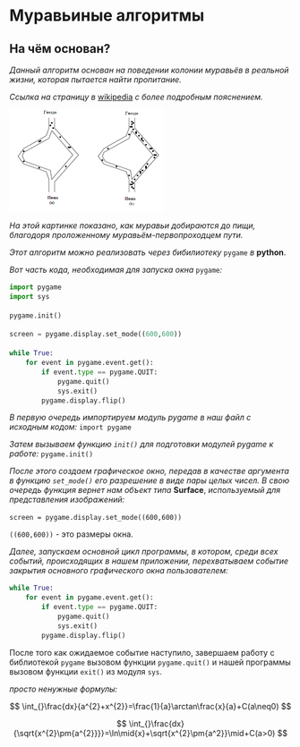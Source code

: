 # Муравьиные алгоритмы 
## На чём основан?
*Данный алгоритм основан на поведении колонии муравьёв в реальной жизни, которая пытается найти пропитание.*

*Ссылка на страницу в* [wikipedia](https://ru.wikipedia.org/wiki/%D0%9C%D1%83%D1%80%D0%B0%D0%B2%D1%8C%D0%B8%D0%BD%D1%8B%D0%B9_%D0%B0%D0%BB%D0%B3%D0%BE%D1%80%D0%B8%D1%82%D0%BC) *с более подробным пояснением.*

![Картинка с изображением муравьиного алгоритма](img/image.png)

*На этой картинке показано, как муравьи добираются до пищи, благодоря проложенному муравьём-первопроходцем пути.*

*Этот алгоритм можно реализовать через бибилиотеку* `pygame` *в* **python**.

*Вот часть кода, необходимая для запуска окна* `pygame`*:*

```python
import pygame
import sys

pygame.init()

screen = pygame.display.set_mode((600,600))

while True:
    for event in pygame.event.get():
        if event.type == pygame.QUIT:
            pygame.quit()
            sys.exit()
        pygame.display.flip()
```

*В первую очередь импортируем модуль pygame в наш файл с исходным кодом:*
`import pygame`

*Затем вызываем функцию `init()` для подготовки модулей pygame к работе:*
`pygame.init()`

*После этого создаем графическое окно, передав в качестве аргумента в функцию `set_mode()` его разрешение в виде пары целых чисел. В свою очередь функция вернет нам объект типа* **Surface**, *используемый для представления изображений:*

`screen = pygame.display.set_mode((600,600))`

`((600,600))` - это размеры окна.

*Далее, запускаем основной цикл программы, в котором, среди всех событий, происходящих в нашем приложении, перехватываем событие закрытия основного графического окна пользователем:*

```python
while True:
    for event in pygame.event.get():
        if event.type == pygame.QUIT:
            pygame.quit()
            sys.exit()
        pygame.display.flip()
```
После того как ожидаемое событие наступило, завершаем работу с библиотекой `pygame` вызовом функции `pygame.quit()` и нашей программы вызовом функции `exit()` из модуля `sys`.

*просто ненужные формулы:*

$$
\int_{}\frac{dx}{a^{2}+x^{2}}=\frac{1}{a}\arctan\frac{x}{a}+C(a\neq0)
$$

$$
\int_{}\frac{dx}{\sqrt{x^{2}\pm{a^{2}}}}=\ln\mid{x}+\sqrt{x^{2}\pm{a^2}}\mid+C(a>0)
$$
